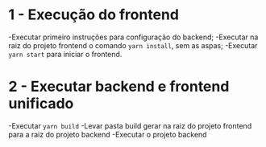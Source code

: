# 1 - Execução do frontend
-Executar primeiro instruções para configuração do backend;
-Executar na raiz do projeto frontend o comando `yarn install`, sem as aspas;
-Executar `yarn start` para iniciar o frontend.

# 2 - Executar backend e frontend unificado
-Executar `yarn build`
-Levar pasta build gerar na raiz do projeto frontend para a raiz do projeto backend
-Executar o projeto backend